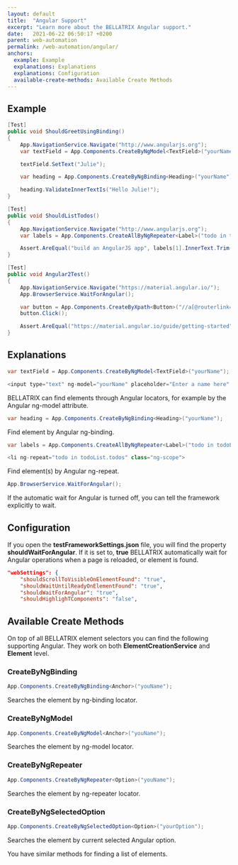 ```yaml
---
layout: default
title:  "Angular Support"
excerpt: "Learn more about the BELLATRIX Angular support."
date:   2021-06-22 06:50:17 +0200
parent: web-automation
permalink: /web-automation/angular/
anchors:
  example: Example
  explanations: Explanations
  explanations: Configuration
  available-create-methods: Available Create Methods
---
```

Example
-------
```csharp
[Test]
public void ShouldGreetUsingBinding()
{
    App.NavigationService.Navigate("http://www.angularjs.org");
    var textField = App.Components.CreateByNgModel<TextField>("yourName");

    textField.SetText("Julie");

    var heading = App.Components.CreateByNgBinding<Heading>("yourName");

    heading.ValidateInnerTextIs("Hello Julie!");
}

[Test]
public void ShouldListTodos()
{
    App.NavigationService.Navigate("http://www.angularjs.org");
    var labels = App.Components.CreateAllByNgRepeater<Label>("todo in todoList.todos");

    Assert.AreEqual("build an AngularJS app", labels[1].InnerText.Trim());
}

[Test]
public void Angular2Test()
{
    App.NavigationService.Navigate("https://material.angular.io/");
    App.BrowserService.WaitForAngular();

    var button = App.Components.CreateByXpath<Button>("//a[@routerlink='/guide/getting-started']");
    button.Click();

    Assert.AreEqual("https://material.angular.io/guide/getting-started", App.BrowserService.Url.ToString());
}
```

Explanations
-------
```csharp
var textField = App.Components.CreateByNgModel<TextField>("yourName");
```
```csharp
<input type="text" ng-model="yourName" placeholder="Enter a name here" class="ng-pristine ng-valid ng-empty ng-touched">
```
BELLATRIX can find elements through Angular locators, for example by the Angular ng-model attribute.
```csharp
var heading = App.Components.CreateByNgBinding<Heading>("yourName");
```
Find element by Angular ng-binding.
```csharp
var labels = App.Components.CreateAllByNgRepeater<Label>("todo in todoList.todos");
```
```csharp
<li ng-repeat="todo in todoList.todos" class="ng-scope">
```
Find element(s) by Angular ng-repeat.
```csharp
App.BrowserService.WaitForAngular();
```
If the automatic wait for Angular is turned off, you can tell the framework explicitly to wait.

Configuration
-------------
If you open the **testFrameworkSettings.json** file, you will find the property **shouldWaitForAngular**. If it is set to, **true** BELLATRIX automatically wait for Angular operations when a page is reloaded, or element is found.
```json
"webSettings": {
	"shouldScrollToVisibleOnElementFound": "true",
	"shouldWaitUntilReadyOnElementFound": "true",
	"shouldWaitForAngular": "true",
	"shouldHighlighTComponents": "false",
```

Available Create Methods
------------------------
On top of all BELLATRIX element selectors you can find the following supporting Angular. They work on both **ElementCreationService** and **Element** level.
### CreateByNgBinding ###
```csharp
App.Components.CreateByNgBinding<Anchor>("youName");
```
Searches the element by ng-binding locator.
### CreateByNgModel ###
```csharp
App.Components.CreateByNgModel<Anchor>("youName");
```
Searches the element by ng-model locator.
### CreateByNgRepeater ###
```csharp
App.Components.CreateByNgRepeater<Option>("youName");
```
Searches the element by ng-repeater locator.
### CreateByNgSelectedOption ###
```csharp
App.Components.CreateByNgSelectedOption<Option>("yourOption");
```
Searches the element by current selected Angular option.

You have similar methods for finding a list of elements.